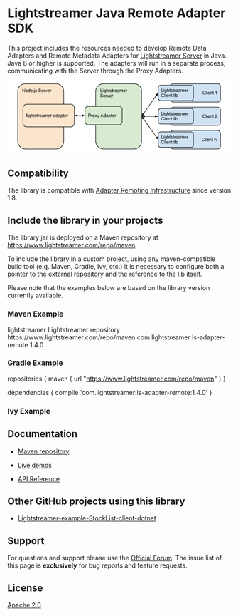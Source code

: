 # Lightstreamer Java Remote Adapter SDK

This project includes the resources needed to develop Remote Data Adapters and Remote Metadata Adapters for [Lightstreamer Server](http://www.lightstreamer.com/) in Java.
Java 8 or higher is supported.
The adapters will run in a separate process, communicating with the Server through the Proxy Adapters.

![architecture](architecture.png)

## Compatibility ##

The library is compatible with [Adapter Remoting Infrastructure](https://lightstreamer.com/docs/adapter_generic_base/ARI%20Protocol.pdf) since version 1.8.

## Include the library in your projects ##

The library jar is deployed on a Maven repository at https://www.lightstreamer.com/repo/maven

To include the library in a custom project, using any maven-compatible build tool (e.g. Maven, Gradle, Ivy, etc.) it is necessary to configure both a
pointer to the external repository and the reference to the lib itself.

Please note that the examples below are based on the library version currently available. 

### Maven Example ###

<repositories>
  <repository>
    <id>lightstreamer</id>
    <name>Lightstreamer repository</name>
    <url>https://www.lightstreamer.com/repo/maven</url>
  </repository>
</repositories>

<dependencies>
  <dependency>
    <groupId>com.lightstreamer</groupId>
    <artifactId>ls-adapter-remote</artifactId>
    <version>1.4.0</version>
  </dependency>
</dependencies>

### Gradle Example ###

repositories {
    maven {
        url "https://www.lightstreamer.com/repo/maven"
    }
}

dependencies {
    compile 'com.lightstreamer:ls-adapter-remote:1.4.0'
}

### Ivy Example ###

<ibiblio name="lightstreamer" m2compatible="true" root="https://www.lightstreamer.com/repo/maven/"/>

<dependency org="com.lightstreamer" name="ls-adapter-remotet" rev="1.4.0"/>

## Documentation

- [Maven repository](https://www.lightstreamer.com/repo/maven/)

- [Live demos](https://demos.lightstreamer.com/?p=lightstreamer&t=adapter&sadapterjava=remote)

- [API Reference](https://lightstreamer.com/docs/adapter_java_remote_api/index.html)

## Other GitHub projects using this library

- [Lightstreamer-example-StockList-client-dotnet ](https://github.com/Lightstreamer/Lightstreamer-example-StockList-client-dotnet)

## Support

For questions and support please use the [Official Forum](https://forums.lightstreamer.com/). The issue list of this page is **exclusively** for bug reports and feature requests.

## License

[Apache 2.0](https://opensource.org/licenses/Apache-2.0)
